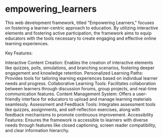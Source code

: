 # empowering_learners


This web development framework, titled "Empowering Learners," focuses on fostering a learner-centric approach to education. By utilizing interactive elements and fostering active participation, the framework aims to equip educators with the tools necessary to create engaging and effective online learning experiences.

Key Features:

Interactive Content Creation: Enables the creation of interactive elements like quizzes, polls, simulations, and branching scenarios, fostering deeper engagement and knowledge retention.
Personalized Learning Paths: Provides tools for tailoring learning experiences based on individual learner needs and progress.
Collaborative Learning Tools: Facilitates collaboration between learners through discussion forums, group projects, and real-time communication features.
Content Management System: Offers a user-friendly interface for educators to upload and manage learning materials seamlessly.
Assessment and Feedback Tools: Integrates assessment tools like quizzes, assignments, and self-reflection exercises, along with feedback mechanisms to promote continuous improvement.
Accessibility Features: Ensures the framework is accessible to learners with diverse needs through features like closed captioning, screen reader compatibility, and clear information hierarchy.
